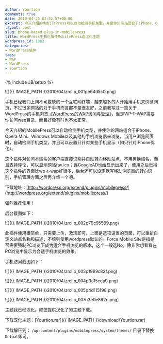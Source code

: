 ```yaml
---
author: Yourtion
comments: true
date: 2010-04-25 02:52:57+00:00
excerpt: 今天介绍的MobilePress可以自动检测手机类型，并使你的网站适合于iPhone、Opera Mini、Windows Mobile以及其他的手机浏览器来浏览，当用户浏览网页时，自动检测手机类型，并且可以设置只针对某些手机显示（如只针对iPhone优化）。
layout: post
slug: phone-based-plug-in-mobilepress
title: WordPress手机化插件MobilePress连汉化主题
wordpress_id: 1062
categories:
- WordPress插件
tags:
- WAP
- WordPress
- Yourtion
---
```

{% include JB/setup %}

![]({{ IMAGE_PATH }}2010/04/zrclip_001pe64d5c0.png)

手机已经我们上网不可或缺的一个互联网终端，越来越多的人开始用手机来浏览网页，不过很多网站的对于手机而言都不是很友好，之前我写过一篇关于WordPress的手机浏览[《WordPress的WAP访问与管理》](/wap-access-and-manage-wordpress.html)，但是WP-T-WAP需要你访问wap目录，而且好像有时也不太正常。

今天介绍的MobilePress可以自动检测手机类型，并使你的网站适合于iPhone、Opera Mini、Windows Mobile以及其他的手机浏览器来浏览，当用户浏览网页时，自动检测手机类型，并且可以设置只针对某些手机显示（如只针对iPhone优化）。

这个插件对访问本域名的客户端直接识别并自动转向移动站点，不用另换域名，而且支持评论，可以显示网站fav.ico；连GoogleAD也给显示出来了，使用之后觉得这个插件的界面比wp-t-wap好很多，后台还可以设定默写移动浏览器的转向识别，手机管理方面之后再介绍一个吧。

下载地址：[http://wordpress.org/extend/plugins/mobilepress/](http://wordpress.org/extend/plugins/mobilepress/)

强烈推荐使用！

后台截图如下：

![]({{ IMAGE_PATH }}2010/04/zrclip_002p79c95589.png)

此插件使用很简单，只需要上传，激活即可，上面是选项设置的页面，可以重新自定义站点名称和描述，不填则使用wordpress默认的。Force Mobile Site是指是否需要强制PC浏览下成为适合手机浏览的版本，这个一般选No，除非你想看看在PC浏览中显示为合适手机浏览的效果。

手机访问截图如下：

![]({{ IMAGE_PATH }}2010/04/zrclip_003p1999c82f.png)

![]({{ IMAGE_PATH }}2010/04/zrclip_004p3a15cda9.png)

![]({{ IMAGE_PATH }}2010/04/zrclip_005p4d115198.png)

![]({{ IMAGE_PATH }}2010/04/zrclip_007n3e0e882c.png)

主题我已经汉化，顺便提供汉化了的主题下载。

下载汉化主题：[Yourtion.rar]({{ IMAGE_PATH }}download/Yourtion.rar)

下载解压到： ```/wp-content/plugins/mobilepress/system/themes/``` 目录下替换```Defual```即可。
